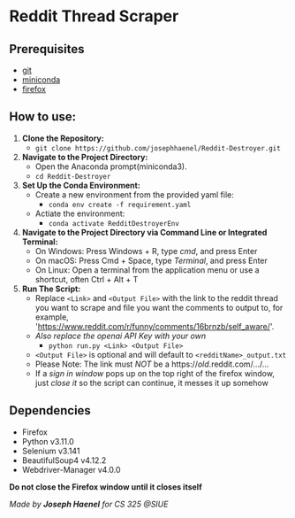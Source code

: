# Reddit Thread Scraper

## Prerequisites
- [git](https://git-scm.com/downloads)
- [miniconda](https://docs.conda.io/projects/miniconda/en/latest/)
- [firefox](https://www.mozilla.org/en-US/firefox/new/)

## How to use:
1. **Clone the Repository:**
    - `git clone https://github.com/josephhaenel/Reddit-Destroyer.git`
2. **Navigate to the Project Directory:**
    - Open the Anaconda prompt(miniconda3).
    - `cd Reddit-Destroyer`
3. **Set Up the Conda Environment:**
    - Create a new environment from the provided yaml file:
        - `conda env create -f requirement.yaml`
    - Actiate the environment:
        - `conda activate RedditDestroyerEnv`
4. **Navigate to the Project Directory via Command Line or Integrated Terminal:**
    - On Windows: Press Windows + R, type *cmd*, and press Enter
    - On macOS: Press Cmd + Space, type *Terminal*, and press Enter
    - On Linux: Open a terminal from the application menu or use a shortcut, often Ctrl + Alt + T
5. **Run The Script:**
    - Replace `<Link>` and `<Output File>` with the link to the reddit thread you want to scrape and file you want the comments to output to, for example,
     'https://www.reddit.com/r/funny/comments/16brnzb/self_aware/'.
    - *Also replace the openai API Key with your own*
        - `python run.py <Link> <Output File>`
    - `<Output File>` is optional and will default to `<redditName>_output.txt`
    - Please Note: The link must *NOT* be a https://*old*.reddit.com/.../...
    - If a *sign in window* pops up on the top right of the firefox window, just *close it* so the script can continue, it messes it up somehow


## Dependencies
- Firefox
- Python v3.11.0
- Selenium v3.141
- BeautifulSoup4 v4.12.2
- Webdriver-Manager v4.0.0

**Do not close the Firefox window until it closes itself**

*Made by **Joseph Haenel** for CS 325 @SIUE*